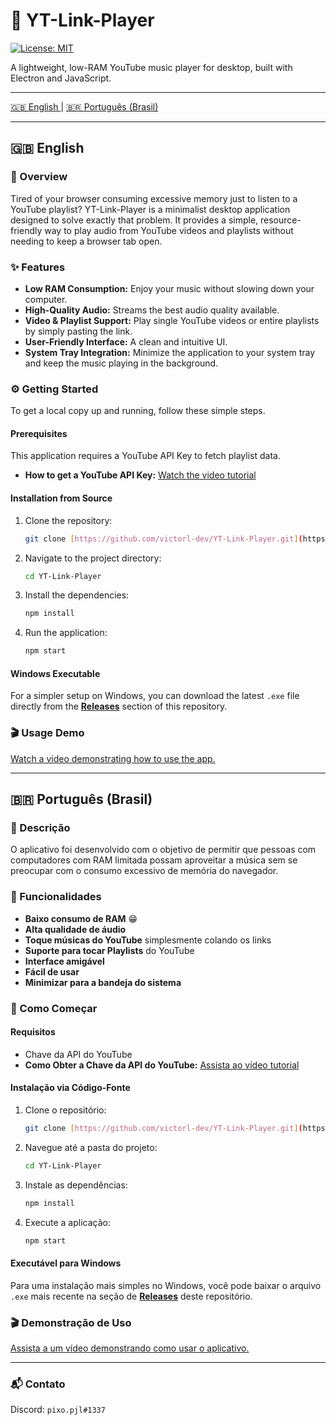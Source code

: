 # 🎵 YT-Link-Player

[![License: MIT](https://img.shields.io/badge/License-MIT-yellow.svg)](https://opensource.org/licenses/MIT)

A lightweight, low-RAM YouTube music player for desktop, built with Electron and JavaScript.

---

[ 🇬🇧 English ](#-english) | [ 🇧🇷 Português (Brasil) ](#-português-brasil)

---

<a name="-english"></a>
## 🇬🇧 English

### 🚀 Overview

Tired of your browser consuming excessive memory just to listen to a YouTube playlist? YT-Link-Player is a minimalist desktop application designed to solve exactly that problem. It provides a simple, resource-friendly way to play audio from YouTube videos and playlists without needing to keep a browser tab open.

### ✨ Features

* **Low RAM Consumption:** Enjoy your music without slowing down your computer.
* **High-Quality Audio:** Streams the best audio quality available.
* **Video & Playlist Support:** Play single YouTube videos or entire playlists by simply pasting the link.
* **User-Friendly Interface:** A clean and intuitive UI.
* **System Tray Integration:** Minimize the application to your system tray and keep the music playing in the background.

### ⚙️ Getting Started

To get a local copy up and running, follow these simple steps.

#### Prerequisites

This application requires a YouTube API Key to fetch playlist data.
* **How to get a YouTube API Key:** [Watch the video tutorial](https://github.com/victorl-dev/YT-Link-Player/assets/131977643/db9e31c6-cc0b-4349-90b9-a3a190fa0bc4)

#### Installation from Source

1.  Clone the repository:
    ```sh
    git clone [https://github.com/victorl-dev/YT-Link-Player.git](https://github.com/victorl-dev/YT-Link-Player.git)
    ```
2.  Navigate to the project directory:
    ```sh
    cd YT-Link-Player
    ```
3.  Install the dependencies:
    ```sh
    npm install
    ```
4.  Run the application:
    ```sh
    npm start
    ```

#### Windows Executable

For a simpler setup on Windows, you can download the latest `.exe` file directly from the **[Releases](https://github.com/victorl-dev/YT-Link-Player/releases)** section of this repository.

### 🎬 Usage Demo

[Watch a video demonstrating how to use the app.](https://github.com/victorl-dev/YT-Link-Player/assets/131977643/2416c130-fb34-4da9-9f8a-f20f864c105d)

---

<a name="-português-brasil"></a>
## 🇧🇷 Português (Brasil)

### 📝 Descrição

O aplicativo foi desenvolvido com o objetivo de permitir que pessoas com computadores com RAM limitada possam aproveitar a música sem se preocupar com o consumo excessivo de memória do navegador.

### 🌟 Funcionalidades

* **Baixo consumo de RAM** 😁
* **Alta qualidade de áudio**
* **Toque músicas do YouTube** simplesmente colando os links
* **Suporte para tocar Playlists** do YouTube
* **Interface amigável**
* **Fácil de usar**
* **Minimizar para a bandeja do sistema**

### 🚀 Como Começar

#### Requisitos

* Chave da API do YouTube
* **Como Obter a Chave da API do YouTube:** [Assista ao vídeo tutorial](https://github.com/victorl-dev/YT-Link-Player/assets/131977643/db9e31c6-cc0b-4349-90b9-a3a190fa0bc4)

#### Instalação via Código-Fonte

1.  Clone o repositório:
    ```sh
    git clone [https://github.com/victorl-dev/YT-Link-Player.git](https://github.com/victorl-dev/YT-Link-Player.git)
    ```
2.  Navegue até a pasta do projeto:
    ```sh
    cd YT-Link-Player
    ```
3.  Instale as dependências:
    ```sh
    npm install
    ```
4.  Execute a aplicação:
    ```sh
    npm start
    ```

#### Executável para Windows

Para uma instalação mais simples no Windows, você pode baixar o arquivo `.exe` mais recente na seção de **[Releases](https://github.com/victorl-dev/YT-Link-Player/releases)** deste repositório.

### 🎬 Demonstração de Uso

[Assista a um vídeo demonstrando como usar o aplicativo.](https://github.com/victorl-dev/YT-Link-Player/assets/131977643/2416c130-fb34-4da9-9f8a-f20f864c105d)

---

### 📬 Contato

Discord: `pixo.pjl#1337`
